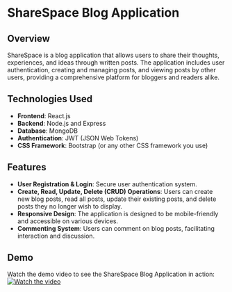 # ShareSpace Blog Application

## Overview
ShareSpace is a blog application that allows users to share their thoughts, experiences, and ideas through written posts. The application includes user authentication, creating and managing posts, and viewing posts by other users, providing a comprehensive platform for bloggers and readers alike.

## Technologies Used
- **Frontend**: React.js
- **Backend**: Node.js and Express
- **Database**: MongoDB
- **Authentication**: JWT (JSON Web Tokens)
- **CSS Framework**: Bootstrap (or any other CSS framework you use)

## Features
- **User Registration & Login**: Secure user authentication system.
- **Create, Read, Update, Delete (CRUD) Operations**: Users can create new blog posts, read all posts, update their existing posts, and delete posts they no longer wish to display.
- **Responsive Design**: The application is designed to be mobile-friendly and accessible on various devices.
- **Commenting System**: Users can comment on blog posts, facilitating interaction and discussion.

## Demo
Watch the demo video to see the ShareSpace Blog Application in action:
[![Watch the video](https://img.youtube.com/vi/YOUR_VIDEO_ID/0.jpg)](https://drive.google.com/file/d/1CPIxItNNqdQskLq5QVmbB5YXrWVESd_R/view?usp=drive_link)
